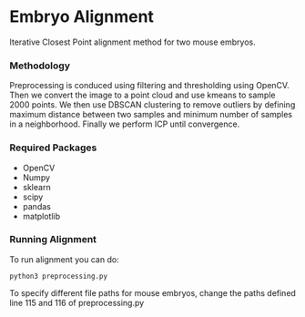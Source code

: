 # Embryo Alignment

Iterative Closest Point alignment method for two mouse embryos. 

### Methodology
Preprocessing is conduced using filtering and thresholding using OpenCV. Then we convert the image to a point cloud and use kmeans to sample 2000 points. We then use DBSCAN clustering to remove outliers by defining maximum distance between two samples and minimum number of samples in a neighborhood. Finally we perform ICP until convergence.

### Required Packages
- OpenCV
- Numpy
- sklearn
- scipy
- pandas
- matplotlib

### Running Alignment

To run alignment you can do:

<code>python3 preprocessing.py</code>

To specify different file paths for mouse embryos, change the paths defined line 115 and 116 of preprocessing.py
